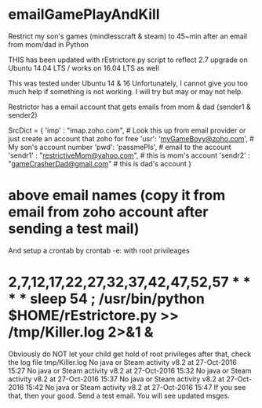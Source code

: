 # emailGamePlayAndKill
Restrict my son's games (mindlesscraft &amp; steam) to 45~min after an email from mom/dad in Python

THIS has been updated with rEstrictore.py script to reflect 2.7 upgrade on Ubuntu 14.04 LTS / works on 16.04 LTS as well

This was tested under Ubuntu 14 & 16
Unfortunately, I cannot give you too much help if something is not working. I will try but may or may not help.

Restrictor has a email account that gets emails from mom & dad (sender1 & sender2)

SrcDict = { 
    'imp' : "imap.zoho.com",         # Look this up from email provider or just create an account that zoho for free
    'usr': 'myGameBoyy@zoho.com',    # My son's account number
    'pwd': 'passmePls',              # email to the account
    'sendr1' : "<restrictiveMom@yahoo.com>", # this is mom's account 
    'sendr2' : "<gameCrasherDad@gmail.com>"  # this is dad's account
}
# above email names (copy it from email from zoho account after sending a test mail)

And setup a crontab by crontab -e: with root privileages
# 2,7,12,17,22,27,32,37,42,47,52,57 * * * * sleep 54 ; /usr/bin/python $HOME/rEstrictore.py >> /tmp/Killer.log 2>&1 &
Obviously do NOT let your child get hold of root privileges
after that, check the log file
tmp/Killer.log
No java or Steam activity v8.2 at 27-Oct-2016     15:27
No java or Steam activity v8.2 at 27-Oct-2016     15:32
No java or Steam activity v8.2 at 27-Oct-2016     15:37
No java or Steam activity v8.2 at 27-Oct-2016     15:42
No java or Steam activity v8.2 at 27-Oct-2016     15:47
If you see that, then your good. 
Send a test email. You will see updated msges.
